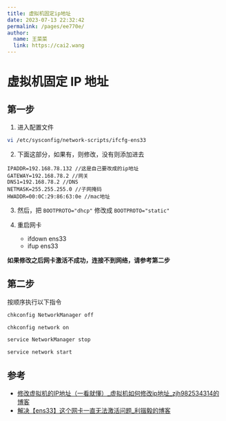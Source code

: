 ```yaml
---
title: 虚拟机固定ip地址
date: 2023-07-13 22:32:42
permalink: /pages/ee770e/
author: 
  name: 王菜菜
  link: https://cai2.wang
---
```

# 虚拟机固定 IP 地址

## 第一步

1. 进入配置文件

```bash
vi /etc/sysconfig/network-scripts/ifcfg-ens33
```

2. 下面这部分，如果有，则修改，没有则添加进去

```
IPADDR=192.168.78.132 //这是自己要改成的ip地址
GATEWAY=192.168.78.2 //网关
DNS1=192.168.78.2 //DNS
NETMASK=255.255.255.0 //子网掩码
HWADDR=00:0C:29:86:63:0e //mac地址
```

3. 然后，把 `BOOTPROTO="dhcp"` 修改成 `BOOTPROTO="static"` 

4. 重启网卡
   - ifdown ens33
   - ifup ens33

**如果修改之后网卡激活不成功，连接不到网络，请参考第二步**

## 第二步

按顺序执行以下指令

```bash
chkconfig NetworkManager off

chkconfig network on

service NetworkManager stop

service network start
```

## 参考

- [修改虚拟机的IP地址（一看就懂）_虚拟机如何修改ip地址_zjh982534314的博客](https://blog.csdn.net/zjh982534314/article/details/119573330)
- [解决【ens33】这个网卡一直无法激活问题_利锴毅的博客](https://blog.csdn.net/lilesb/article/details/103981334)
